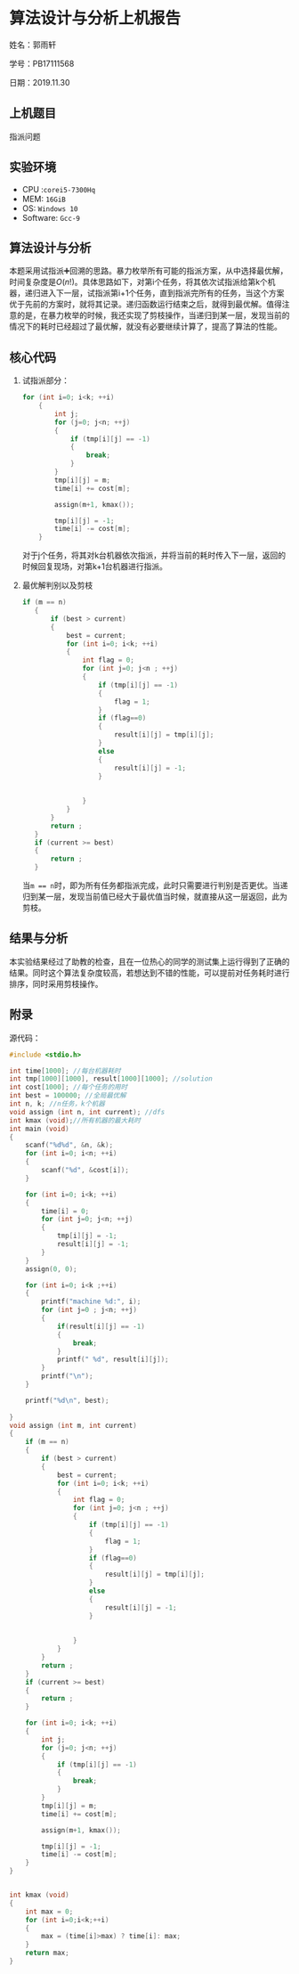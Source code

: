 # 算法设计与分析上机报告

姓名：郭雨轩

学号：PB17111568

日期：2019.11.30

## 上机题目

指派问题

## 实验环境

-   CPU :`corei5-7300Hq`
-   MEM: `16GiB`
-   OS: `Windows 10`
-   Software: `Gcc-9`

## 算法设计与分析

本题采用试指派➕回溯的思路。暴力枚举所有可能的指派方案，从中选择最优解，时间复杂度是$O(n!)$。具体思路如下，对第i个任务，将其依次试指派给第k个机器，递归进入下一层，试指派第i+1个任务，直到指派完所有的任务，当这个方案优于先前的方案时，就将其记录。递归函数运行结束之后，就得到最优解。值得注意的是，在暴力枚举的时候，我还实现了剪枝操作，当递归到某一层，发现当前的情况下的耗时已经超过了最优解，就没有必要继续计算了，提高了算法的性能。

## 核心代码

1. 试指派部分：

   ``` c
   for (int i=0; i<k; ++i)
       {
           int j;
           for (j=0; j<n; ++j)
           {
               if (tmp[i][j] == -1)
               {
                   break;
               }
           }
           tmp[i][j] = m;
           time[i] += cost[m];
   
           assign(m+1, kmax());
   
           tmp[i][j] = -1;
           time[i] -= cost[m];
       }
   ```

   对于j个任务，将其对k台机器依次指派，并将当前的耗时传入下一层，返回的时候回复现场，对第k+1台机器进行指派。

2. 最优解判别以及剪枝

    ``` c
   if (m == n)
       {
           if (best > current)
           {
               best = current;
               for (int i=0; i<k; ++i)
               {
                   int flag = 0;
                   for (int j=0; j<n ; ++j)
                   {
                       if (tmp[i][j] == -1)
                       {
                           flag = 1;
                       }
                       if (flag==0)
                       {
                           result[i][j] = tmp[i][j];
                       }
                       else
                       {
                           result[i][j] = -1;
                       }
                       
                       
                   }
               }
           }
           return ;
       }
       if (current >= best)
       {
           return ;
       }
   ```

   当`m == n`时，即为所有任务都指派完成，此时只需要进行判别是否更优。当递归到某一层，发现当前值已经大于最优值当时候，就直接从这一层返回，此为剪枝。

   

## 结果与分析

本实验结果经过了助教的检查，且在一位热心的同学的测试集上运行得到了正确的结果。同时这个算法复杂度较高，若想达到不错的性能，可以提前对任务耗时进行排序，同时采用剪枝操作。



## 附录

源代码：

``` c
#include <stdio.h>

int time[1000]; //每台机器耗时
int tmp[1000][1000], result[1000][1000]; //solution
int cost[1000]; //每个任务的用时
int best = 100000; //全局最优解
int n, k; //n任务，k个机器
void assign (int n, int current); //dfs
int kmax (void);//所有机器的最大耗时
int main (void)
{
    scanf("%d%d", &n, &k);
    for (int i=0; i<n; ++i)
    {
        scanf("%d", &cost[i]);
    }

    for (int i=0; i<k; ++i)
    {
        time[i] = 0;
        for (int j=0; j<n; ++j)
        {
            tmp[i][j] = -1;
            result[i][j] = -1;
        }
    }
    assign(0, 0);

    for (int i=0; i<k ;++i)
    {
        printf("machine %d:", i);
        for (int j=0 ; j<n; ++j)
        {
            if(result[i][j] == -1)
            {
                break;
            }
            printf(" %d", result[i][j]);
        }
        printf("\n");
    }

    printf("%d\n", best);
    
}
void assign (int m, int current)
{
    if (m == n)
    {
        if (best > current)
        {
            best = current;
            for (int i=0; i<k; ++i)
            {
                int flag = 0;
                for (int j=0; j<n ; ++j)
                {
                    if (tmp[i][j] == -1)
                    {
                        flag = 1;
                    }
                    if (flag==0)
                    {
                        result[i][j] = tmp[i][j];
                    }
                    else
                    {
                        result[i][j] = -1;
                    }
                    
                    
                }
            }
        }
        return ;
    }
    if (current >= best)
    {
        return ;
    }

    for (int i=0; i<k; ++i)
    {
        int j;
        for (j=0; j<n; ++j)
        {
            if (tmp[i][j] == -1)
            {
                break;
            }
        }
        tmp[i][j] = m;
        time[i] += cost[m];

        assign(m+1, kmax());

        tmp[i][j] = -1;
        time[i] -= cost[m];
    }
}


int kmax (void)
{
    int max = 0;
    for (int i=0;i<k;++i)
    {
        max = (time[i]>max) ? time[i]: max;
    }
    return max;
}
```

